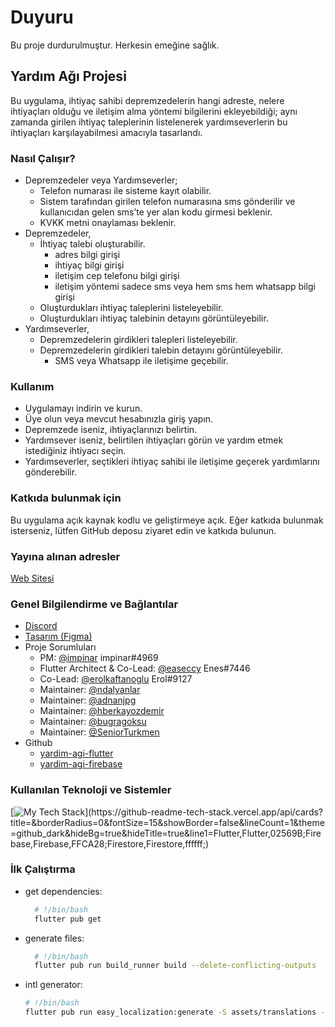 # Duyuru

Bu proje durdurulmuştur. Herkesin emeğine sağlık.

## Yardım Ağı Projesi

Bu uygulama, ihtiyaç sahibi depremzedelerin hangi adreste, nelere ihtiyaçları olduğu ve iletişim alma yöntemi bilgilerini ekleyebildiği; aynı zamanda girilen ihtiyaç taleplerinin listelenerek yardımseverlerin bu ihtiyaçları karşılayabilmesi amacıyla tasarlandı.

### Nasıl Çalışır?

- Depremzedeler veya Yardımseverler;
  - Telefon numarası ile sisteme kayıt olabilir.
  - Sistem tarafından girilen telefon numarasına sms gönderilir ve kullanıcıdan gelen sms’te yer alan kodu girmesi beklenir.
  - KVKK metni onaylaması beklenir.
- Depremzedeler,
  - İhtiyaç talebi oluşturabilir.
    - adres bilgi girişi
    - ihtiyaç bilgi girişi
    - iletişim cep telefonu bilgi girişi
    - iletişim yöntemi sadece sms veya hem sms hem whatsapp bilgi girişi
  - Oluşturdukları ihtiyaç taleplerini listeleyebilir.
  - Oluşturdukları ihtiyaç talebinin detayını görüntüleyebilir.
- Yardımseverler,
  - Depremzedelerin girdikleri talepleri listeleyebilir.
  - Depremzedelerin girdikleri talebin detayını görüntüleyebilir.
    - SMS veya Whatsapp ile iletişime geçebilir.

### Kullanım

- Uygulamayı indirin ve kurun.
- Üye olun veya mevcut hesabınızla giriş yapın.
- Depremzede iseniz, ihtiyaçlarınızı belirtin.
- Yardımsever iseniz, belirtilen ihtiyaçları görün ve yardım etmek istediğiniz ihtiyacı seçin.
- Yardımseverler, seçtikleri ihtiyaç sahibi ile iletişime geçerek yardımlarını gönderebilir.

### Katkıda bulunmak için

Bu uygulama açık kaynak kodlu ve geliştirmeye açık. Eğer katkıda bulunmak isterseniz, lütfen GitHub deposu ziyaret edin ve katkıda bulunun.

### Yayına alınan adresler

[Web Sitesi](https://afetdestek.org/#/)

### Genel Bilgilendirme ve Bağlantılar

- [Discord](https://discord.gg/itdepremyardim)
- [Tasarım (Figma)](https://www.figma.com/file/ggMF14osmhGOvKvS0VKuvQ/Yard%C4%B1m-A%C4%9F%C4%B1-App?node-id=0%3A1)
- Proje Sorumluları
  - PM: [@impinar](https://github.com/easeccy) impinar#4969
  - Flutter Architect & Co-Lead: [@easeccy](https://github.com/easeccy) Enes#7446
  - Co-Lead: [@erolkaftanoglu](https://github.com/erolkaftanoglu) Erol#9127
  - Maintainer: [@ndalyanlar](https://github.com/ndalyanlar)
  - Maintainer: [@adnanjpg](https://github.com/adnanjpg)
  - Maintainer: [@hberkayozdemir](https://github.com/hberkayozdemir)
  - Maintainer: [@bugragoksu](https://github.com/bugragoksu)
  - Maintainer: [@SeniorTurkmen](https://github.com/SeniorTurkmen)
- Github
  - [yardim-agi-flutter](https://github.com/acikkaynak/yardim-agi-flutter)
  - [yardim-agi-firebase](https://github.com/acikkaynak/yardim-agi-firebase)

### Kullanılan Teknoloji ve Sistemler

[![My Tech Stack](https://github-readme-tech-stack.vercel.app/api/cards?title=&borderRadius=0&fontSize=15&showBorder=false&lineCount=1&theme=github_dark&hideBg=true&hideTitle=true&line1=Flutter,Flutter,02569B;Firebase,Firebase,FFCA28;Firestore,Firestore,ffffff;)](https://github-readme-tech-stack.vercel.app/api/cards?title=&borderRadius=0&fontSize=15&showBorder=false&lineCount=1&theme=github_dark&hideBg=true&hideTitle=true&line1=Flutter,Flutter,02569B;Firebase,Firebase,FFCA28;Firestore,Firestore,ffffff;)

### İlk Çalıştırma

- get dependencies:
  
  ```bash
    # !/bin/bash
    flutter pub get
  ```
- generate files:
  
  ```bash
    # !/bin/bash
    flutter pub run build_runner build --delete-conflicting-outputs
  ```

- intl generator:

  ```bash
  # !/bin/bash
  flutter pub run easy_localization:generate -S assets/translations -f keys -O lib/gen/translations -o locale_keys.g.dart
  ```
